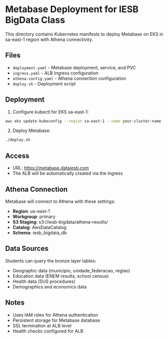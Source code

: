 # Metabase Deployment for IESB BigData Class

This directory contains Kubernetes manifests to deploy Metabase on EKS in sa-east-1 region with Athena connectivity.

## Files

- `deployment.yaml` - Metabase deployment, service, and PVC
- `ingress.yaml` - ALB Ingress configuration
- `athena-config.yaml` - Athena connection configuration
- `deploy.sh` - Deployment script

## Deployment

1. Configure kubectl for EKS sa-east-1:
```bash
aws eks update-kubeconfig --region sa-east-1 --name your-cluster-name
```

2. Deploy Metabase:
```bash
./deploy.sh
```

## Access

- URL: https://metabase.dataiesb.com
- The ALB will be automatically created via the ingress

## Athena Connection

Metabase will connect to Athena with these settings:
- **Region**: us-east-1
- **Workgroup**: primary
- **S3 Staging**: s3://iesb-bigdata/athena-results/
- **Catalog**: AwsDataCatalog
- **Schema**: iesb_bigdata_db

## Data Sources

Students can query the bronze layer tables:
- Geographic data (municipio, unidade_federacao, regiao)
- Education data (ENEM results, school census)
- Health data (SUS procedures)
- Demographics and economics data

## Notes

- Uses IAM roles for Athena authentication
- Persistent storage for Metabase database
- SSL termination at ALB level
- Health checks configured for ALB
